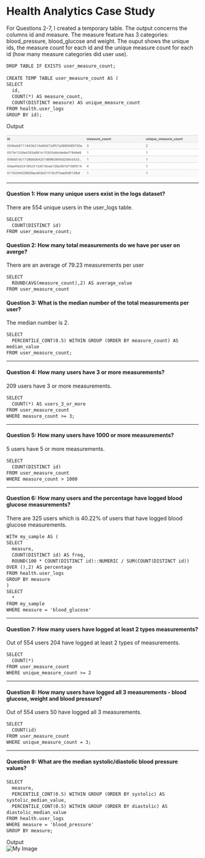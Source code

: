 # Health Analytics Case Study


For Questions 2-7, I created a temporary table.  The output concerns the columns id and measure.  The measure feature has 3 categories: blood_pressure, blood_glucose and weight.  The ouput shows the unique ids, the measure count for each id and the unique measure count for each id (how many measure categories did user use).
```
DROP TABLE IF EXISTS user_measure_count;

CREATE TEMP TABLE user_measure_count AS (
SELECT
  id,
  COUNT(*) AS measure_count,
  COUNT(DISTINCT measure) AS unique_measure_count
FROM health.user_logs 
GROUP BY id);
```
Output

<img src="images/health_data.png/" alt="Employee data">

------
#### Question 1: How many unique users exist in the logs dataset?
There are 554 unique users in the user_logs table.
```
SELECT
  COUNT(DISTINCT id)
FROM user_measure_count;  
```
#### Question 2: How many total measurements do we have per user on averge?
There are an average of 79.23 measurements per user
```
SELECT
  ROUND(AVG(measure_count),2) AS average_value
FROM user_measure_count
```
#### Question 3: What is the median number of the total measurements per user?
The median number is 2.
```
SELECT
  PERCENTILE_CONT(0.5) WITHIN GROUP (ORDER BY measure_count) AS median_value
FROM user_measure_count;

```
-------
#### Question 4: How many users have 3 or more measurements?
209 users have 3 or more measurements.
```
SELECT
  COUNT(*) AS users_3_or_more
FROM user_measure_count 
WHERE measure_count >= 3;
```
-----
#### Question 5: How many users have 1000 or more measurements?
5 users have 5 or more measurements.
```
SELECT
  COUNT(DISTINCT id) 
FROM user_measure_count 
WHERE measure_count > 1000 

```
-------
#### Question 6: How many users and the percentage have logged blood glucose measurements?
There are 325 users which is 40.22% of users that have logged blood glucose measurements.
```
WITH my_sample AS (
SELECT
  measure,
  COUNT(DISTINCT id) AS freq,
  ROUND(100 * COUNT(DISTINCT id)::NUMERIC / SUM(COUNT(DISTINCT id)) OVER (),2) AS percentage
FROM health.user_logs
GROUP BY measure
)
SELECT
  *
FROM my_sample
WHERE measure = 'blood_glucose'
```
----------
#### Question 7: How many users have logged at least 2 types measurements?
Out of 554 users 204 have logged at least 2 types of measurements.
```
SELECT
  COUNT(*)
FROM user_measure_count
WHERE unique_measure_count >= 2
```
-------
#### Question 8: How many users have logged all 3 measurements - blood glucose, weight and blood pressure?
Out of 554 users 50 have logged all 3 measurements.
```
SELECT 
  COUNT(id)
FROM user_measure_count
WHERE unique_measure_count = 3;
```
-------
#### Question 9: What are the median systolic/diastolic blood pressure values?

```
SELECT
  measure,
  PERCENTILE_CONT(0.5) WITHIN GROUP (ORDER BY systolic) AS systolic_median_value,
  PERCENTILE_CONT(0.5) WITHIN GROUP (ORDER BY diastolic) AS diastolic_median_value
FROM health.user_logs
WHERE measure = 'blood_pressure'
GROUP BY measure; 
```
Output
<br>
![My Image](SQL_code/images/diastolic_systolic.png)


